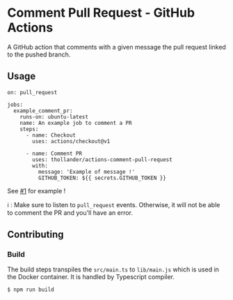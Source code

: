# Comment Pull Request - GitHub Actions

A GitHub action that comments with a given message the pull request linked to the pushed branch.

## Usage

```
on: pull_request

jobs:
  example_comment_pr:
    runs-on: ubuntu-latest
    name: An example job to comment a PR
    steps:
      - name: Checkout
        uses: actions/checkout@v1

      - name: Comment PR
        uses: thollander/actions-comment-pull-request
        with:
          message: 'Example of message !'
          GITHUB_TOKEN: ${{ secrets.GITHUB_TOKEN }}
```

See [#1](https://github.com/thollander/actions-comment-pull-request/pull/1) for example !

:information_source: : Make sure to listen to `pull_request` events. 
Otherwise, it will not be able to comment the PR and you'll have an error. 

## Contributing

### Build 

The build steps transpiles the `src/main.ts` to `lib/main.js` which is used in the Docker container. 
It is handled by Typescript compiler. 

```sh
$ npm run build
```